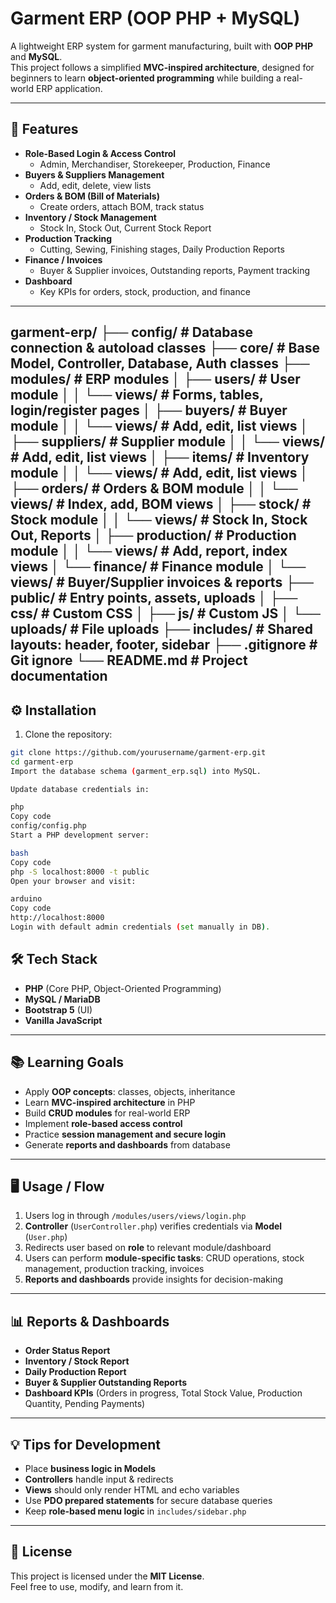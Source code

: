 # Garment ERP (OOP PHP + MySQL)

A lightweight ERP system for garment manufacturing, built with **OOP PHP** and **MySQL**.  
This project follows a simplified **MVC-inspired architecture**, designed for beginners to learn **object-oriented programming** while building a real-world ERP application.

---

## 🚀 Features

- **Role-Based Login & Access Control**  
  - Admin, Merchandiser, Storekeeper, Production, Finance  
- **Buyers & Suppliers Management**  
  - Add, edit, delete, view lists  
- **Orders & BOM (Bill of Materials)**  
  - Create orders, attach BOM, track status  
- **Inventory / Stock Management**  
  - Stock In, Stock Out, Current Stock Report  
- **Production Tracking**  
  - Cutting, Sewing, Finishing stages, Daily Production Reports  
- **Finance / Invoices**  
  - Buyer & Supplier invoices, Outstanding reports, Payment tracking  
- **Dashboard**  
  - Key KPIs for orders, stock, production, and finance  

---

garment-erp/
├── config/            # Database connection & autoload classes
├── core/              # Base Model, Controller, Database, Auth classes
├── modules/           # ERP modules
│   ├── users/         # User module
│   │   └── views/     # Forms, tables, login/register pages
│   ├── buyers/        # Buyer module
│   │   └── views/     # Add, edit, list views
│   ├── suppliers/     # Supplier module
│   │   └── views/     # Add, edit, list views
│   ├── items/         # Inventory module
│   │   └── views/     # Add, edit, list views
│   ├── orders/        # Orders & BOM module
│   │   └── views/     # Index, add, BOM views
│   ├── stock/         # Stock module
│   │   └── views/     # Stock In, Stock Out, Reports
│   ├── production/    # Production module
│   │   └── views/     # Add, report, index views
│   └── finance/       # Finance module
│       └── views/     # Buyer/Supplier invoices & reports
├── public/            # Entry points, assets, uploads
│   ├── css/           # Custom CSS
│   ├── js/            # Custom JS
│   └── uploads/       # File uploads
├── includes/          # Shared layouts: header, footer, sidebar
├── .gitignore         # Git ignore
└── README.md          # Project documentation
---

## ⚙️ Installation

1. Clone the repository:

```bash
git clone https://github.com/yourusername/garment-erp.git
cd garment-erp
Import the database schema (garment_erp.sql) into MySQL.

Update database credentials in:

php
Copy code
config/config.php
Start a PHP development server:

bash
Copy code
php -S localhost:8000 -t public
Open your browser and visit:

arduino
Copy code
http://localhost:8000
Login with default admin credentials (set manually in DB).
```
## 🛠 Tech Stack

- **PHP** (Core PHP, Object-Oriented Programming)  
- **MySQL / MariaDB**  
- **Bootstrap 5** (UI)  
- **Vanilla JavaScript**  

---

## 📚 Learning Goals

- Apply **OOP concepts**: classes, objects, inheritance  
- Learn **MVC-inspired architecture** in PHP  
- Build **CRUD modules** for real-world ERP  
- Implement **role-based access control**  
- Practice **session management and secure login**  
- Generate **reports and dashboards** from database  

---

## 🖥 Usage / Flow

1. Users log in through `/modules/users/views/login.php`  
2. **Controller** (`UserController.php`) verifies credentials via **Model** (`User.php`)  
3. Redirects user based on **role** to relevant module/dashboard  
4. Users can perform **module-specific tasks**: CRUD operations, stock management, production tracking, invoices  
5. **Reports and dashboards** provide insights for decision-making  

---

## 📊 Reports & Dashboards

- **Order Status Report**  
- **Inventory / Stock Report**  
- **Daily Production Report**  
- **Buyer & Supplier Outstanding Reports**  
- **Dashboard KPIs** (Orders in progress, Total Stock Value, Production Quantity, Pending Payments)  

---

## 💡 Tips for Development

- Place **business logic in Models**  
- **Controllers** handle input & redirects  
- **Views** should only render HTML and echo variables  
- Use **PDO prepared statements** for secure database queries  
- Keep **role-based menu logic** in `includes/sidebar.php`  

---

## 📜 License

This project is licensed under the **MIT License**.  
Feel free to use, modify, and learn from it.


